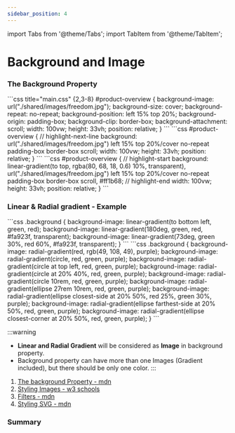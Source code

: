 ```yaml
---
sidebar_position: 4
---
```


import Tabs from '@theme/Tabs';
import TabItem from '@theme/TabItem';

# Background and Image

### The Background Property

<Tabs>
  <TabItem value="background" label="Background">
    ```css title="main.css" {2,3-8}
    #product-overview {
      background-image: url("./shared/images/freedom.jpg");
      background-size: cover;
      background-repeat: no-repeat;
      background-position: left 15% top 20%;
      background-origin: padding-box;
      background-clip: border-box;
      background-attachment: scroll; 
      width: 100vw;
      height: 33vh;
      position: relative;
    }
    ```
  </TabItem>
  <TabItem value="background-short" label="Background Shorthand">
    ```css
    #product-overview {
      // highlight-next-line
      background: url("./shared/images/freedom.jpg") left 15% top 20%/cover no-repeat padding-box border-box scroll;
      width: 100vw;
      height: 33vh;
      position: relative;
    }
    ```
  </TabItem>
  <TabItem value="background-backup" label="Background with Backup color">
    ```css
    #product-overview {
      // highlight-start
      background: linear-gradient(to top, rgba(80, 68, 18, 0.6) 10%, transparent), url("./shared/images/freedom.jpg") left 15% top 20%/cover no-repeat padding-box border-box scroll, #ff1b68;
      // highlight-end
      width: 100vw;
      height: 33vh;
      position: relative;
    }
    ```
  </TabItem>
</Tabs>

### Linear & Radial gradient - Example

<Tabs>
  <TabItem value="linear" label="Linear Gradient">
  ```css
  .background {
    background-image: linear-gradient(to bottom left, green, red);
    background-image: linear-gradient(180deg, green, red, #fa923f, transparent);
    background-image: linear-gradient(73deg, green 30%, red 60%, #fa923f, transparent); 
  }
  ```
  </TabItem>
  <TabItem value="radial" label="Radial Gradient">
  ```css
  .background {
    background-image: radial-gradient(red, rgb(49, 108, 49), purple);
    background-image: radial-gradient(circle, red, green, purple);
    background-image: radial-gradient(circle at top left, red, green, purple);
    background-image: radial-gradient(circle at 20% 40%, red, green, purple);
    background-image: radial-gradient(circle 10rem, red, green, purple);
    background-image: radial-gradient(ellipse 27rem 10rem, red, green, purple);
    background-image: radial-gradient(ellipse closest-side at 20% 50%, red 25%, green 30%, purple);
    background-image: radial-gradient(ellipse farthest-side at 20% 50%, red, green, purple);
    background-image: radial-gradient(ellipse closest-corner at 20% 50%, red, green, purple); 
  }
  ```
  </TabItem>
</Tabs>


:::warning
* **Linear and Radial Gradient** will be considered as **Image** in background property. 
* Background property can have more than one Images (Gradient included), but there should be only one color.
:::

1. [The background Property - mdn](https://developer.mozilla.org/en-US/docs/Web/CSS/background)
2. [Styling Images - w3 schools](https://www.w3schools.com/css/css3_images.asp)
3. [Filters - mdn](https://developer.mozilla.org/en-US/docs/Web/CSS/filter)
4. [Styling SVG - mdn](https://developer.mozilla.org/en-US/docs/Web/SVG/Tutorial/SVG_and_CSS)

### Summary 